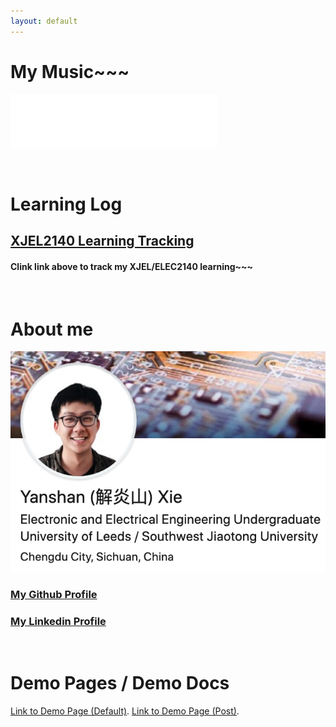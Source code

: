 ```yaml
---
layout: default
---
```


# My Music~~~

<iframe frameborder="no" border="0" marginwidth="0" marginheight="0" width=330 height=86 src="//music.163.com/outchain/player?type=2&id=493564688&auto=0&height=66"></iframe>

&nbsp;

# Learning Log
## [XJEL2140 Learning Tracking](./XJEL2140/XJEL2140_Contents.html)
#### Clink link above to track my XJEL/ELEC2140 learning~~~

&nbsp;

# About me
![Linkedin](./assets/img/linkedin_banner.png)
### [My Github Profile](https://github.com/XYSheldon)
### [My Linkedin Profile](https://www.linkedin.com/in/yanshan-xie/)

&nbsp;

# Demo Pages / Demo Docs
[Link to Demo Page (Default)](./demopage.html).
[Link to Demo Page (Post)](./demopost.html).